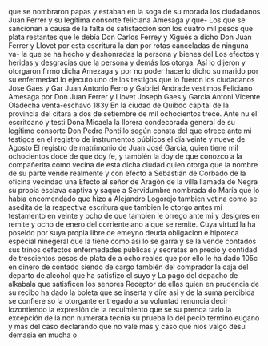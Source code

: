que se nombraron papas y estaban en la soga de su morada los ciudadanos Juan Ferrer y su legítima consorte feliciana Amesaga y que-
Los que se sancionan a causa de la falta de satisfacción son los cuatro mil pesos que plata restantes que le debía Don Carlos Ferrey y Xigués a dicho Don Juan Ferrer y Llovet por esta escritura la dan por rotas canceladas de ninguna va- la que se ha hecho y deshonradas la persona y bienes del
Los efectos y heridas y desgracias que la persona y demás los otorga. Así lo dijeron y otorgaron firmo dicha Amezaga y por no poder hacerlo dicho su marido por su enfermedad lo ejecuto uno de los testigos que lo fueron los ciudadanos Jose Gaes y Gar
Juan Antonio Ferro y Gabriel Andrade vestimos
Feliciano Amesaga por Don Juan Ferrer y Llovet
Joseph Gaes y Garcia
Antoni Vicente Oladecha
venta-eschavo
183y En la ciudad de Quibdo capital de la provincia del cítara a dos de
setiembre de mil ochocientos trece. Ante nu el escritoano y testi
Dona Micaela la llorera condecorada general de su legítimo consorte Don Pedro Pontillo según consta del que ofrece ante mi testigos en el registro de instrumentos públicos el día veinte y nueve de Agosto
El registro de matrimonio de Juan José García, quien tiene mil ochocientos doce de que doy fe, y también la doy de que conozco a la compañerita como vecina de esta dicha ciudad quien otorga que la nombre de su parte vende realmente y con efecto a Sebastián de Corbado de la oficina vecindad una
Efecto al señor de Aragón de la villa llamada de Negra su propia esclava captiva y saque a Servidumbre nombrada do María que lo había encomendado que hizo a Alejandro Logorejo tambien vetina como se asedita de la respectiva escritura que tambien le otorgo antes mi testamento en veinte y ocho de
que tambien le orrego ante mi y desigres en remite y ocho de enero del corriente ano a que se remite. Cuya virtud la ha poseido por suya propia libre de emeyno deuda obligacion e hipoteca especial ninegeral que la tiene como asi lo se
garra y se la vende contados sus trinos defectos enfermedades públicas y secretas en precio y contidad de trescientos pesos de plata de a ocho reales que por ello le ha dado 105c en dinero de contado siendo de cargo también del comprador la caja del departo de alcohol que ha satisfizo el suyo y
La pago del depacho de alkabala que satisficen los senores Receptor de ellas quien en prudencia de su recibo ha dado la boleta que se inserta y díre asi y de la suma percibida se confiere so la otorgante entregado a su voluntad renuncia decir lozontiendo la expresión de la recuimiento que se su prenda
tario la excepción de la non numerata tecnia su prueba lo del pecio termino eugano y mas del caso declarando que no vale mas y caso que nios valgo desu demasia en mucha o